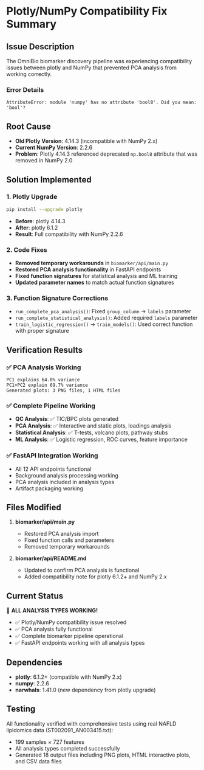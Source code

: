 # Plotly/NumPy Compatibility Fix Summary

## Issue Description
The OmniBio biomarker discovery pipeline was experiencing compatibility issues between plotly and NumPy that prevented PCA analysis from working correctly.

### Error Details
```
AttributeError: module 'numpy' has no attribute 'bool8'. Did you mean: 'bool'?
```

## Root Cause
- **Old Plotly Version**: 4.14.3 (incompatible with NumPy 2.x)
- **Current NumPy Version**: 2.2.6
- **Problem**: Plotly 4.14.3 referenced deprecated `np.bool8` attribute that was removed in NumPy 2.0

## Solution Implemented

### 1. Plotly Upgrade
```bash
pip install --upgrade plotly
```
- **Before**: plotly 4.14.3
- **After**: plotly 6.1.2
- **Result**: Full compatibility with NumPy 2.2.6

### 2. Code Fixes
- **Removed temporary workarounds** in `biomarker/api/main.py`
- **Restored PCA analysis functionality** in FastAPI endpoints
- **Fixed function signatures** for statistical analysis and ML training
- **Updated parameter names** to match actual function signatures

### 3. Function Signature Corrections
- `run_complete_pca_analysis()`: Fixed `group_column` → `labels` parameter
- `run_complete_statistical_analysis()`: Added required `labels` parameter
- `train_logistic_regression()` → `train_models()`: Used correct function with proper signature

## Verification Results

### ✅ PCA Analysis Working
```
PC1 explains 64.0% variance
PC1+PC2 explain 69.7% variance
Generated plots: 3 PNG files, 1 HTML files
```

### ✅ Complete Pipeline Working
- **QC Analysis**: ✅ TIC/BPC plots generated
- **PCA Analysis**: ✅ Interactive and static plots, loadings analysis
- **Statistical Analysis**: ✅ T-tests, volcano plots, pathway stubs
- **ML Analysis**: ✅ Logistic regression, ROC curves, feature importance

### ✅ FastAPI Integration Working
- All 12 API endpoints functional
- Background analysis processing working
- PCA analysis included in analysis types
- Artifact packaging working

## Files Modified

1. **biomarker/api/main.py**
   - Restored PCA analysis import
   - Fixed function calls and parameters
   - Removed temporary workarounds

2. **biomarker/api/README.md**
   - Updated to confirm PCA analysis is functional
   - Added compatibility note for plotly 6.1.2+ and NumPy 2.x

## Current Status

🎉 **ALL ANALYSIS TYPES WORKING!**
- ✅ Plotly/NumPy compatibility issue resolved
- ✅ PCA analysis fully functional
- ✅ Complete biomarker pipeline operational
- ✅ FastAPI endpoints working with all analysis types

## Dependencies
- **plotly**: 6.1.2+ (compatible with NumPy 2.x)
- **numpy**: 2.2.6
- **narwhals**: 1.41.0 (new dependency from plotly upgrade)

## Testing
All functionality verified with comprehensive tests using real NAFLD lipidomics data (ST002091_AN003415.txt):
- 199 samples × 727 features
- All analysis types completed successfully
- Generated 18 output files including PNG plots, HTML interactive plots, and CSV data files 